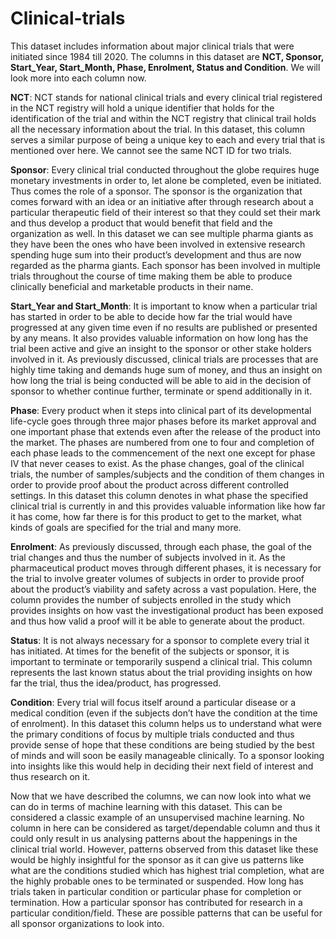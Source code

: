 # Clinical-trials
This dataset includes information about major clinical trials that were initiated since 1984 till 2020.
The columns in this dataset are **NCT, Sponsor, Start_Year, Start_Month, Phase, Enrolment, Status and Condition**. We will look more into each column now.

**NCT**:
NCT stands for national clinical trials and every clinical trial registered in the NCT registry will hold a unique identifier that holds for the identification of the trial and within the NCT registry that clinical trail holds all the necessary information about the trial. In this dataset, this column serves a similar purpose of being a unique key to each and every trial that is mentioned over here. We cannot see the same NCT ID for two trials.

**Sponsor**:
Every clinical trial conducted throughout the globe requires huge monetary investments in order to, let alone be completed, even be initiated. Thus comes the role of a sponsor. The sponsor is the organization that comes forward with an idea or an initiative after through research about a particular therapeutic field of their interest so that they could set their mark and thus develop a product that would benefit that field and the organization as well. In this dataset we can see multiple pharma giants as they have been the ones who have been involved in extensive research spending huge sum into their product’s development and thus are now regarded as the pharma giants. Each sponsor has been involved in multiple trials throughout the course of time making them be able to produce clinically beneficial and marketable products in their name.

**Start_Year and Start_Month**:
It is important to know when a particular trial has started in order to be able to decide how far the trial would have progressed at any given time even if no results are published or presented by any means. It also provides valuable information on how long has the trial been active and give an insight to the sponsor or other stake holders involved in it. As previously discussed, clinical trials are processes that are highly time taking and demands huge sum of money, and thus an insight on how long the trial is being conducted will be able to aid in the decision of sponsor to whether continue further, terminate or spend additionally in it.

**Phase**:
Every product when it steps into clinical part of its developmental life-cycle goes through three major phases before its market approval and one important phase that extends even after the release of the product into the market. The phases are numbered from one to four and completion of each phase leads to the commencement of the next one except for phase IV that never ceases to exist.
As the phase changes, goal of the clinical trials, the number of samples/subjects and the condition of them changes in order to provide proof about the product across different controlled settings. In this dataset this column denotes in what phase the specified clinical trial is currently in and this provides valuable information like how far it has come, how far there is for this product to get to the market, what kinds of goals are specified for the trial and many more.

**Enrolment**:
As previously discussed, through each phase, the goal of the trial changes and thus the number of subjects involved in it. As the pharmaceutical product moves through different phases, it is necessary for the trial to involve greater volumes of subjects in order to provide proof about the product’s viability and safety across a vast population. Here, the column provides the number of subjects enrolled in the study which provides insights on how vast the investigational product has been exposed and thus how valid a proof will it be able to generate about the product.

**Status**:
It is not always necessary for a sponsor to complete every trial it has initiated. At times for the benefit of the subjects or sponsor, it is important to terminate or temporarily suspend a clinical trial. This column represents the last known status about the trial providing insights on how far the trial, thus the idea/product, has progressed. 

**Condition**:
Every trial will focus itself around a particular disease or a medical condition (even if the subjects don’t have the condition at the time of enrolment). In this dataset this column helps us to understand what were the primary conditions of focus by multiple trials conducted and thus provide sense of hope that these conditions are being studied by the best of minds and will soon be easily manageable clinically. To a sponsor looking into insights like this would help in deciding their next field of interest and thus research on it.

Now that we have described the columns, we can now look into what we can do in terms of machine learning with this dataset. This can be considered a classic example of an unsupervised machine learning. No column in here can be considered as target/dependable column and thus it could only result in us analysing patterns about the happenings in the clinical trial world. However, patterns observed from this dataset like these would be highly insightful for the sponsor as it can give us patterns like what are the conditions studied which has highest trial completion, what are the highly probable ones to be terminated or suspended. How long has trials taken in particular condition or particular phase for completion or termination. How a particular sponsor has contributed for research in a particular condition/field. These are possible patterns that can be useful for all sponsor organizations to look into.
